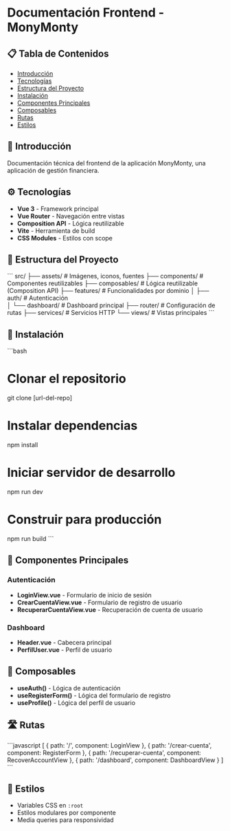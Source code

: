 # Documentación Frontend - MonyMonty

## 📋 Tabla de Contenidos
- [Introducción](#introducción)
- [Tecnologías](#tecnologías)
- [Estructura del Proyecto](#estructura-del-proyecto)
- [Instalación](#instalación)
- [Componentes Principales](#componentes-principales)
- [Composables](#composables)
- [Rutas](#rutas)
- [Estilos](#estilos)

## 🎯 Introducción
Documentación técnica del frontend de la aplicación MonyMonty, una aplicación de gestión financiera.

## ⚙️ Tecnologías
- **Vue 3** - Framework principal
- **Vue Router** - Navegación entre vistas
- **Composition API** - Lógica reutilizable
- **Vite** - Herramienta de build
- **CSS Modules** - Estilos con scope

## 📁 Estructura del Proyecto
\`\`\`
src/
├── assets/              # Imágenes, iconos, fuentes
├── components/          # Componentes reutilizables
├── composables/         # Lógica reutilizable (Composition API)
├── features/            # Funcionalidades por dominio
│   ├── auth/            # Autenticación             
│   └── dashboard/       # Dashboard principal
├── router/              # Configuración de rutas
├── services/            # Servicios HTTP
└── views/               # Vistas principales
\`\`\`

## 🚀 Instalación
\`\`\`bash
# Clonar el repositorio
git clone [url-del-repo]

# Instalar dependencias
npm install

# Iniciar servidor de desarrollo
npm run dev

# Construir para producción
npm run build
\`\`\`

## 🧩 Componentes Principales

### Autenticación
- **LoginView.vue** - Formulario de inicio de sesión
- **CrearCuentaView.vue** - Formulario de registro de usuario
- **RecuperarCuentaView.vue** - Recuperación de cuenta de usuario

### Dashboard
- **Header.vue** - Cabecera principal
- **PerfilUser.vue** - Perfil de usuario

## 🎯 Composables
- **useAuth()** - Lógica de autenticación
- **useRegisterForm()** - Lógica del formulario de registro
- **useProfile()** - Lógica del perfil de usuario

## 🛣️ Rutas
\`\`\`javascript
[
  { path: '/', component: LoginView },
  { path: '/crear-cuenta', component: RegisterForm },
  { path: '/recuperar-cuenta', component: RecoverAccountView },
  { path: '/dashboard', component: DashboardView }
]
\`\`\`

## 🎨 Estilos
- Variables CSS en `:root`
- Estilos modulares por componente
- Media queries para responsividad
